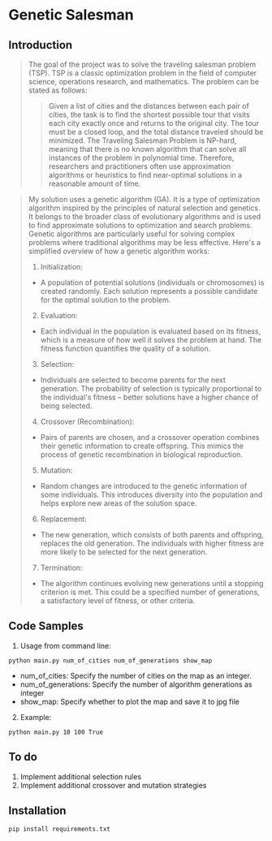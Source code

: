 # Genetic Salesman 

## Introduction

> The goal of the project was to solve the traveling salesman problem (TSP). TSP is a classic optimization problem in the field of computer science, operations research, and mathematics. The problem can be stated as follows:
>>Given a list of cities and the distances between each pair of cities, the task is to find the shortest possible tour that visits each city exactly once and returns to the original city. The tour must be a closed loop, and the total distance traveled should be minimized. The Traveling Salesman Problem is NP-hard, meaning that there is no known algorithm that can solve all instances of the problem in polynomial time. Therefore, researchers and practitioners often use approximation algorithms or heuristics to find near-optimal solutions in a reasonable amount of time.

>  My solution uses a genetic algorithm (GA). It is a type of optimization algorithm inspired by the principles of natural selection and genetics. It belongs to the broader class of evolutionary algorithms and is used to find approximate solutions to optimization and search problems. Genetic algorithms are particularly useful for solving complex problems where traditional algorithms may be less effective. Here's a simplified overview of how a genetic algorithm works:
> 1. Initialization:
>- A population of potential solutions (individuals or chromosomes) is created randomly. Each solution represents a possible candidate for the optimal solution to the problem.
>
>2. Evaluation:
>- Each individual in the population is evaluated based on its fitness, which is a measure of how well it solves the problem at hand. The fitness function quantifies the quality of a solution.
>
>3. Selection:
>- Individuals are selected to become parents for the next generation. The probability of selection is typically proportional to the individual's fitness – better solutions have a higher chance of being selected.
>
>4. Crossover (Recombination):
>- Pairs of parents are chosen, and a crossover operation combines their genetic information to create offspring. This mimics the process of genetic recombination in biological reproduction.
>
>5. Mutation:
>- Random changes are introduced to the genetic information of some individuals. This introduces diversity into the population and helps explore new areas of the solution space.
>
>6. Replacement:
>- The new generation, which consists of both parents and offspring, replaces the old generation. The individuals with higher fitness are more likely to be selected for the next generation.
>
>7. Termination:
>- The algorithm continues evolving new generations until a stopping criterion is met. This could be a specified number of generations, a satisfactory level of fitness, or other criteria.


## Code Samples

1. Usage from command line:

`python main.py num_of_cities num_of_generations show_map`

- num_of_cities: Specify the number of cities on the map as an integer.
- num_of_generations: Specify the number of algorithm generations as integer
 - show_map: Specify whether to plot the map and save it to jpg file

2. Example:

`python main.py 10 100 True`

## To do
1. Implement additional selection rules
2. Implement additional crossover and mutation strategies

## Installation
`pip install requirements.txt`
